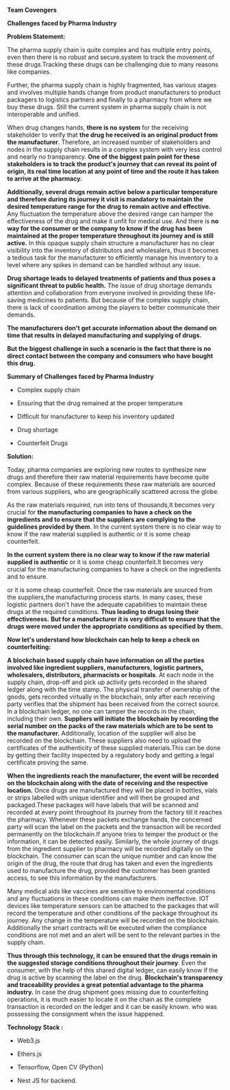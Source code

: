 **Team Covengers**

**Challenges faced by Pharma Industry**

**Problem Statement:**

The pharma supply chain is quite complex and has multiple entry points,
even then there is no robust and secure.system to track the movement of
these drugs.Tracking these drugs can be challenging due to many reasons
like companies.

Further, the pharma supply chain is highly fragmented, has various
stages and involves multiple hands change from product manufacturers to
product packagers to logistics partners and finally to a pharmacy from
where we buy these drugs. Still the current system in pharma supply
chain is not interoperable and unified.

When drug changes hands, **there is no system** for the receiving
stakeholder to verify that **the drug he received is an original product
from the manufacturer**. Therefore, an increased number of stakeholders
and nodes in the supply chain results in a complex system with very less
control and nearly no transparency. **One of the biggest pain point for
these stakeholders is to track the product's journey that can reveal its
point of origin, its real time location at any point of time and the
route it has taken to arrive at the pharmacy.**

**Additionally, several drugs remain active below a particular
temperature and therefore during its journey it visit is mandatory to
maintain the desired temperature range for the drug to remain active and
effective.** Any fluctuation the temperature above the desired range can
hamper the effectiveness of the drug and make it unfit for medical use.
And there is **no way for the consumer or the company to know if the
drug has been maintained at the proper temperature throughout its
journey and is still active.** In this opaque supply chain structure a
manufacturer has no clear visibility into the inventory of distributors
and wholesalers, thus it becomes a tedious task for the manufacturer to
efficiently manage his inventory to a level where any spikes in demand
can be handled without any issue.

**Drug shortage leads to delayed treatments of patients and thus poses a
significant threat to public health.** The issue of drug shortage
demands attention and collaboration from everyone involved in providing
these life-saving medicines to patients. But because of the complex
supply chain, there is lack of coordination among the players to better
communicate their demands.

**The manufacturers don't get accurate information about the demand on
time that results in delayed manufacturing and supplying of drugs.**

**But the biggest challenge in such a scenario is the fact that there is
no direct contact between the company and consumers who have bought this
drug.**

**Summary of Challenges faced by Pharma Industry**

-   Complex supply chain

-   Ensuring that the drug remained at the proper temperature

-   Difficult for manufacturer to keep his inventory updated

-   Drug shortage

-   Counterfeit Drugs

**Solution:**

Today, pharma companies are exploring new routes to synthesize new drugs
and therefore their raw material requirements have become quite complex.
Because of these requirements these raw materials are sourced from
various suppliers, who are geographically scattered across the globe.

As the raw materials required, run into tens of thousands,It becomes
very crucial for **the manufacturing companies to have a check on the
ingredients and to ensure that the suppliers are complying to the
guidelines provided by them**. In the current system there is no clear
way to know if the raw material supplied is authentic or it is some
cheap counterfeit.

**In the current system there is no clear way to know if the raw
material supplied is authentic** or it is some cheap counterfeit.It
becomes very crucial for the manufacturing companies to have a check on
the ingredients and to ensure.

or it is some cheap counterfeit. Once the raw materials are sourced from
the suppliers,the manufacturing process starts. In many cases, these
logistic partners don't have the adequate capabilities to maintain these
drugs at the required conditions. **Thus leading to drugs losing their
effectiveness.** **But for a manufacturer it is very difficult to ensure
that the drugs were moved under the appropriate conditions as specified
by them.**

**Now let's understand how blockchain can help to keep a check on
counterfeiting:**

**A blockchain based supply chain have information on all the parties
involved like ingredient suppliers, manufacturers, logistic partners,
wholesalers, distributors, pharmacists or hospitals**. At each node in
the supply chain, drop-off and pick up activity gets recorded in the
shared ledger along with the time stamp. The physical transfer of
ownership of the goods, gets recorded virtually in the blockchain, only
after each receiving party verifies that the shipment has been received
from the correct source. In a blockchain ledger, no one can tamper the
records in the chain, including their own. **Suppliers will initiate the
blockchain by recording the serial number on the packs of the raw
materials which are to be sent to the manufacturer.** Additionally,
location of the supplier will also be recorded on the blockchain. These
suppliers also need to upload the certificates of the authenticity of
these supplied materials.This can be done by getting their facility
inspected by a regulatory body and getting a legal certificate proving
the same.

**When the ingredients reach the manufacturer, the event will be
recorded on the blockchain along with the date of receiving and the
respective location.** Once drugs are manufactured they will be placed
in bottles, vials or strips labelled with unique identifier and will
then be grouped and packaged.These packages will have labels that will
be scanned and recorded at every point throughout its journey from the
factory till it reaches the pharmacy. Whenever these packets exchange
hands, the concerned party will scan the label on the packets and the
transaction will be recorded permanently on the blockchain.If anyone
tries to temper the product or the information, it can be detected
easily. Similarly, the whole journey of drugs from the ingredient
supplier to pharmacy will be recorded digitally on the blockchain. The
consumer can scan the unique number and can know the origin of the drug,
the route that drug has taken and even the ingredients used to
manufacture the drug, provided the customer has been granted access, to
see this information by the manufacturers.

Many medical aids like vaccines are sensitive to environmental
conditions and any fluctuations in these conditions can make them
ineffective. IOT devices like temperature sensors can be attached to the
packages that will record the temperature and other conditions of the
package throughout its journey. Any change in the temperature will be
recorded on the blockchain. Additionally the smart contracts will be
executed when the compliance conditions are not met and an alert will be
sent to the relevant parties in the supply chain.

**Thus through this technology, it can be ensured that the drugs remain
in the suggested storage conditions throughout their journey**. Even the
consumer, with the help of this shared digital ledger, can easily know
if the drug is active by scanning the label on the drug. **Blockchain's
transparency and traceability provides a great potential advantage to
the pharma industry.** In case the drug shipment goes missing due to
counterfeiting operations, it is much easier to locate it on the chain
as the complete transaction is recorded on the ledger and it can be
easily known. who was possessing the consignment when the issue
happened.

**Technology Stack :**

-   Web3.js

-   Ethers.js

-   Tensorflow, Open CV (Python)

-   Nest JS for backend.

